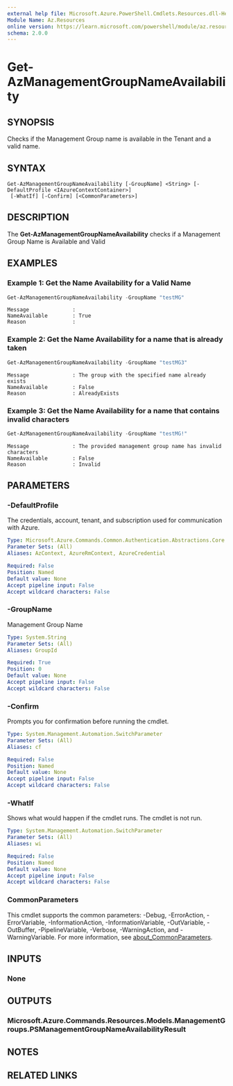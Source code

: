```yaml
---
external help file: Microsoft.Azure.PowerShell.Cmdlets.Resources.dll-Help.xml
Module Name: Az.Resources
online version: https://learn.microsoft.com/powershell/module/az.resources/get-azmanagementgroupnameavailability
schema: 2.0.0
---
```


# Get-AzManagementGroupNameAvailability

## SYNOPSIS
Checks if the Management Group name is available in the Tenant and a valid name.

## SYNTAX

```
Get-AzManagementGroupNameAvailability [-GroupName] <String> [-DefaultProfile <IAzureContextContainer>]
 [-WhatIf] [-Confirm] [<CommonParameters>]
```

## DESCRIPTION
The **Get-AzManagementGroupNameAvailability** checks if a Management Group Name is Available and Valid

## EXAMPLES

### Example 1: Get the Name Availability for a Valid Name
```powershell
Get-AzManagementGroupNameAvailability -GroupName "testMG"
```

```output
Message              : 
NameAvailable        : True
Reason               :
```

### Example 2: Get the Name Availability for a name that is already taken
```powershell
Get-AzManagementGroupNameAvailability -GroupName "testMG3"
```

```output
Message              : The group with the specified name already exists
NameAvailable        : False
Reason               : AlreadyExists
```

### Example 3: Get the Name Availability for a name that contains invalid characters
```powershell
Get-AzManagementGroupNameAvailability -GroupName "testMG!"
```

```output
Message              : The provided management group name has invalid characters
NameAvailable        : False
Reason               : Invalid
```

## PARAMETERS

### -DefaultProfile
The credentials, account, tenant, and subscription used for communication with Azure.

```yaml
Type: Microsoft.Azure.Commands.Common.Authentication.Abstractions.Core.IAzureContextContainer
Parameter Sets: (All)
Aliases: AzContext, AzureRmContext, AzureCredential

Required: False
Position: Named
Default value: None
Accept pipeline input: False
Accept wildcard characters: False
```

### -GroupName
Management Group Name

```yaml
Type: System.String
Parameter Sets: (All)
Aliases: GroupId

Required: True
Position: 0
Default value: None
Accept pipeline input: False
Accept wildcard characters: False
```

### -Confirm
Prompts you for confirmation before running the cmdlet.

```yaml
Type: System.Management.Automation.SwitchParameter
Parameter Sets: (All)
Aliases: cf

Required: False
Position: Named
Default value: None
Accept pipeline input: False
Accept wildcard characters: False
```

### -WhatIf
Shows what would happen if the cmdlet runs. The cmdlet is not run.

```yaml
Type: System.Management.Automation.SwitchParameter
Parameter Sets: (All)
Aliases: wi

Required: False
Position: Named
Default value: None
Accept pipeline input: False
Accept wildcard characters: False
```

### CommonParameters
This cmdlet supports the common parameters: -Debug, -ErrorAction, -ErrorVariable, -InformationAction, -InformationVariable, -OutVariable, -OutBuffer, -PipelineVariable, -Verbose, -WarningAction, and -WarningVariable. For more information, see [about_CommonParameters](http://go.microsoft.com/fwlink/?LinkID=113216).

## INPUTS

### None

## OUTPUTS

### Microsoft.Azure.Commands.Resources.Models.ManagementGroups.PSManagementGroupNameAvailabilityResult

## NOTES

## RELATED LINKS
